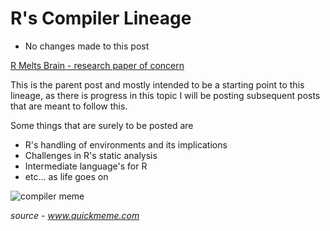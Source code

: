 # R's Compiler Lineage

- No changes made to this post 

[R Melts Brain - research paper of concern](https://dl.acm.org/doi/10.1145/3359619.3359744)

This is the parent post and mostly intended to be a starting
point to this lineage, as there is progress in this topic I will
be posting subsequent posts that are meant to follow this.

Some things that are surely to be posted are
- R's handling of environments and its implications
- Challenges in R's static analysis
- Intermediate language's for R
- etc... as life goes on

![compiler meme](http://www.quickmeme.com/img/c2/c250d31362da05ec863482d37e10961b2c70dfc9a4e41f4c321dfa6eada330fa.jpg "Compiler needs to be compiled")

*source - www.quickmeme.com*